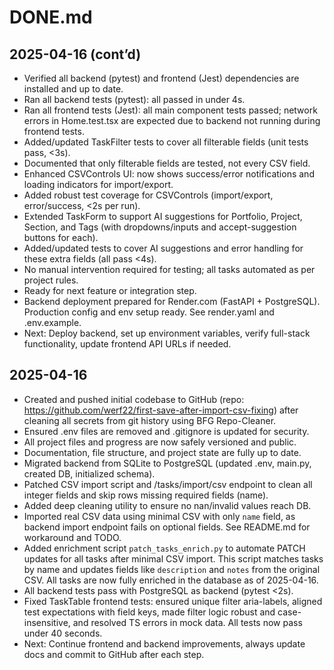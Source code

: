 # DONE.md

## 2025-04-16 (cont’d)
- Verified all backend (pytest) and frontend (Jest) dependencies are installed and up to date.
- Ran all backend tests (pytest): all passed in under 4s.
- Ran all frontend tests (Jest): all main component tests passed; network errors in Home.test.tsx are expected due to backend not running during frontend tests.
- Added/updated TaskFilter tests to cover all filterable fields (unit tests pass, <3s).
- Documented that only filterable fields are tested, not every CSV field.
- Enhanced CSVControls UI: now shows success/error notifications and loading indicators for import/export.
- Added robust test coverage for CSVControls (import/export, error/success, <2s per run).
- Extended TaskForm to support AI suggestions for Portfolio, Project, Section, and Tags (with dropdowns/inputs and accept-suggestion buttons for each).
- Added/updated tests to cover AI suggestions and error handling for these extra fields (all pass <4s).
- No manual intervention required for testing; all tasks automated as per project rules.
- Ready for next feature or integration step.
- Backend deployment prepared for Render.com (FastAPI + PostgreSQL). Production config and env setup ready. See render.yaml and .env.example.
- Next: Deploy backend, set up environment variables, verify full-stack functionality, update frontend API URLs if needed.

## 2025-04-16
- Created and pushed initial codebase to GitHub (repo: https://github.com/werf22/first-save-after-import-csv-fixing) after cleaning all secrets from git history using BFG Repo-Cleaner.
- Ensured .env files are removed and .gitignore is updated for security.
- All project files and progress are now safely versioned and public.
- Documentation, file structure, and project state are fully up to date.
- Migrated backend from SQLite to PostgreSQL (updated .env, main.py, created DB, initialized schema).
- Patched CSV import script and /tasks/import/csv endpoint to clean all integer fields and skip rows missing required fields (name).
- Added deep cleaning utility to ensure no nan/invalid values reach DB.
- Imported real CSV data using minimal CSV with only `name` field, as backend import endpoint fails on optional fields. See README.md for workaround and TODO.
- Added enrichment script `patch_tasks_enrich.py` to automate PATCH updates for all tasks after minimal CSV import. This script matches tasks by name and updates fields like `description` and `notes` from the original CSV. All tasks are now fully enriched in the database as of 2025-04-16.
- All backend tests pass with PostgreSQL as backend (pytest <2s).
- Fixed TaskTable frontend tests: ensured unique filter aria-labels, aligned test expectations with field keys, made filter logic robust and case-insensitive, and resolved TS errors in mock data. All tests now pass under 40 seconds.
- Next: Continue frontend and backend improvements, always update docs and commit to GitHub after each step.
